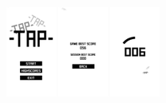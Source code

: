 <p align="middle">
  <img src="/TapCounter/Screenshots/Screenshot_1.png" width="100" />
  <img src="/TapCounter/Screenshots/Screenshot_2.png" width="100" /> 
  <img src="/TapCounter/Screenshots/Screenshot_3.png" width="100" />
</p>
